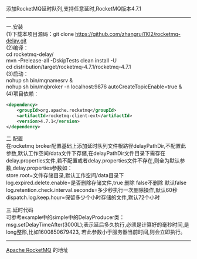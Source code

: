 添加RocketMQ延时队列,支持任意延时,RocketMQ版本4.7.1
****
一.安装  
(1)下载本项目源码：git clone https://github.com/zhangrui1102/rocketmq-delay.git  
(2)编译：  
cd rocketmq-delay/  
mvn -Prelease-all -DskipTests clean install -U  
cd distribution/target/rocketmq-4.7.1/rocketmq-4.7.1  
(3)启动：  
nohup sh bin/mqnamesrv &  
nohup sh bin/mqbroker -n localhost:9876 autoCreateTopicEnable=true &  
(4)项目依赖：   
```xml
<dependency>  
    <groupId>org.apache.rocketmq</groupId>
    <artifactId>rocketmq-client-ext</artifactId>
    <version>4.7.1</version>
</dependency>
```


二.配置  
在rocketmq broker配置基础上添加延时队列文件根路径delayPathDir,不配置此参数,默认工作空间/data文件下存储,在delayPathDir文件目录下需存在delay.properties文件,若不配置或者delay.properties文件不存在,则全为默认参数,delay.properties参数如：  
store.root=文件存储目录,默认工作空间/data目录下  
log.expired.delete.enable=是否删除存储文件,true 删除 false不删除 默认false  
log.retention.check.interval.seconds=多少秒执行一次删除操作,默认60秒  
dispatch.log.keep.hour=保留多少个小时存储的文件,默认72个小时  
  
三.延时代码  
可参考example中的simple中的DelayProducer类：  
msg.setDelayTimeAfter(3000L);表示延后多久执行,必须是计算好的毫秒时间,是long整形,比如1600850679423,
若此参数小于服务器当前时间,则会立即执行。

****
[Apache RocketMQ](https://rocketmq.apache.org) 的地址




